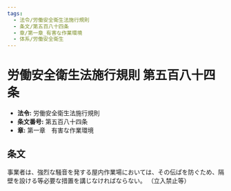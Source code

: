 ```yaml
---
tags:
  - 法令/労働安全衛生法施行規則
  - 条文/第五百八十四条
  - 章/第一章_有害な作業環境
  - 体系/労働安全衛生
---
```

# 労働安全衛生法施行規則 第五百八十四条

- **法令:** 労働安全衛生法施行規則
- **条文番号:** 第五百八十四条
- **章:** 第一章　有害な作業環境

## 条文
事業者は、強烈な騒音を発する屋内作業場においては、その伝ぱを防ぐため、隔壁を設ける等必要な措置を講じなければならない。
（立入禁止等）

